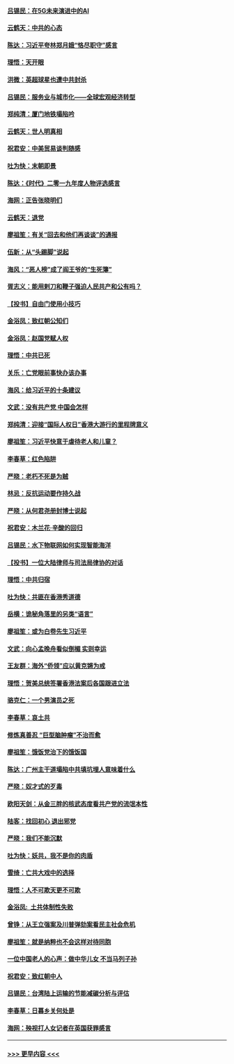 #### [吕锡民：在5G未来演进中的AI](../pages/nsc993/n11730010.md?t=12190822) 
#### [云鹤天：中共的心态](../pages/nsc993/n11729906.md?t=12190822) 
#### [陈达：习近平夸林郑月娥“恪尽职守”感言](../pages/nsc993/n11729881.md?t=12190822) 
#### [理悟：天开眼](../pages/nsc993/n11729699.md?t=12190822) 
#### [洪微：英超球星也遭中共封杀](../pages/nsc993/n11727243.md?t=12190822) 
#### [吕锡民：服务业与城市化——全球宏观经济转型](../pages/nsc993/n11725845.md?t=12190822) 
#### [郑纯清：厦门地铁塌陷吟](../pages/nsc993/n11725813.md?t=12190822) 
#### [云鹤天：世人明真相](../pages/nsc993/n11725621.md?t=12190822) 
#### [祝君安：中美贸易谈判随感](../pages/nsc993/n11725609.md?t=12190822) 
#### [吐为快：末朝即景](../pages/nsc993/n11723365.md?t=12190822) 
#### [陈达：《时代》二零一九年度人物评选感言](../pages/nsc993/n11723337.md?t=12190822) 
#### [海网：正告张晓明们](../pages/nsc993/n11723228.md?t=12190822) 
#### [云鹤天：退党](../pages/nsc993/n11723056.md?t=12190822) 
#### [廖祖笙：有关“回去和他们再谈谈”的通报](../pages/nsc993/n11722442.md?t=12190822) 
#### [伍新：从“头踢脚”说起](../pages/nsc993/n11722429.md?t=12190822) 
#### [海风：“恶人榜”成了阎王爷的“生死簿”](../pages/nsc993/n11722272.md?t=12190822) 
#### [胥志义：能用剌刀和鞭子强迫人民共产和公有吗？](../pages/nsc993/n11720569.md?t=12190822) 
#### [【投书】自由门使用小技巧](../pages/nsc993/n11720180.md?t=12190822) 
#### [金浴凤：致红朝公知们](../pages/nsc993/n11720563.md?t=12190822) 
#### [金浴凤：赵国党赋人权](../pages/nsc993/n11720533.md?t=12190822) 
#### [理悟：中共已死](../pages/nsc993/n11720233.md?t=12190822) 
#### [关乐：亡党眼前事快办该办事](../pages/nsc993/n11719160.md?t=12190822) 
#### [海风：给习近平的十条建议](../pages/nsc993/n11717616.md?t=12190822) 
#### [文武：没有共产党 中国会怎样](../pages/nsc993/n11717584.md?t=12190822) 
#### [郑纯清：迎接“国际人权日”香港大游行的里程牌意义](../pages/nsc993/n11717417.md?t=12190822) 
#### [廖祖笙：习近平快意于虐待老人和儿童？](../pages/nsc993/n11715313.md?t=12190822) 
#### [李春草：红色陷阱](../pages/nsc993/n11715029.md?t=12190822) 
#### [严晓：老朽不死是为贼](../pages/nsc993/n11712910.md?t=12190822) 
#### [林忌：反抗运动要作持久战](../pages/nsc993/n11712623.md?t=12190822) 
#### [严晓：从何君尧册封博士说起](../pages/nsc993/n11712465.md?t=12190822) 
#### [祝君安：木兰花·辛酸的回归](../pages/nsc993/n11712381.md?t=12190822) 
#### [吕锡民：水下物联网如何实现智能海洋](../pages/nsc993/n11711158.md?t=12190822) 
#### [【投书】一位大陆律师与司法局律协的对话](../pages/nsc993/n11709675.md?t=12190822) 
#### [理悟：中共归宿](../pages/nsc993/n11710059.md?t=12190822) 
#### [吐为快：共匪在香港秀道德](../pages/nsc993/n11709979.md?t=12190822) 
#### [岳横：诡秘角落里的另类“语言”](../pages/nsc993/n11709792.md?t=12190822) 
#### [廖祖笙：或为白卷先生习近平](../pages/nsc993/n11708330.md?t=12190822) 
#### [文武：向心孟晚舟看似倒楣 实则幸运](../pages/nsc993/n11708236.md?t=12190822) 
#### [王友群：海外“侨领”应以黄克锵为戒](../pages/nsc993/n11706176.md?t=12190822) 
#### [理悟：贺美总统签署香港法案后各国跟进立法](../pages/nsc993/n11706853.md?t=12190822) 
#### [骆克仁：一个男演员之死](../pages/nsc993/n11706677.md?t=12190822) 
#### [李春草：哀土共](../pages/nsc993/n11706255.md?t=12190822) 
#### [修炼真善忍 “巨型脑肿瘤”不治而愈](../pages/nsc993/n11705340.md?t=12190822) 
#### [廖祖笙：饿饭党治下的饿饭国](../pages/nsc993/n11705085.md?t=12190822) 
#### [陈达：广州主干道塌陷中共填坑埋人意味着什么](../pages/nsc993/n11705046.md?t=12190822) 
#### [严晓：奴才式的歹毒](../pages/nsc993/n11704826.md?t=12190822) 
#### [欧阳天剑：从金三胖的核武态度看共产党的流氓本性](../pages/nsc993/n11702238.md?t=12190822) 
#### [陆客：找回初心 退出邪党](../pages/nsc993/n11702213.md?t=12190822) 
#### [严晓：我们不能沉默](../pages/nsc993/n11702110.md?t=12190822) 
#### [吐为快：妖共，我不是你的肉盾](../pages/nsc993/n11701366.md?t=12190822) 
#### [雪绮：亡共大戏中的选择](../pages/nsc993/n11699922.md?t=12190822) 
#### [理悟：人不可欺天更不可欺](../pages/nsc993/n11699657.md?t=12190822) 
#### [金浴凤:  土共体制性失败](../pages/nsc993/n11699361.md?t=12190822) 
#### [曾铮：从王立强案及川普弹劾案看民主社会危机](../pages/nsc993/n11699318.md?t=12190822) 
#### [廖祖笙：就是纳粹也不会这样对待同胞](../pages/nsc993/n11697658.md?t=12190822) 
#### [一位中国老人的心声：做中华儿女 不当马列子孙](../pages/nsc993/n11697525.md?t=12190822) 
#### [祝君安：致红朝中人](../pages/nsc993/n11697518.md?t=12190822) 
#### [吕锡民：台湾陆上运输的节能减碳分析与评估](../pages/nsc993/n11694983.md?t=12190822) 
#### [李春草：日暮乡关何处是](../pages/nsc993/n11694805.md?t=12190822) 
#### [海网：殃视打人女记者在英国获罪感言](../pages/nsc993/n11693832.md?t=12190822) 

----
#### [ >>> 更早内容 <<< ](../indexes/nsc993-earlier.md)
